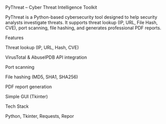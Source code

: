PyThreat – Cyber Threat Intelligence Toolkit

PyThreat is a Python-based cybersecurity tool designed to help security analysts investigate threats. It supports threat lookup (IP, URL, File Hash, CVE), port scanning, file hashing, and generates professional PDF reports.

Features

Threat lookup (IP, URL, Hash, CVE)

VirusTotal & AbuseIPDB API integration

Port scanning

File hashing (MD5, SHA1, SHA256)

PDF report generation

Simple GUI (Tkinter)

Tech Stack

Python, Tkinter, Requests, Repor
